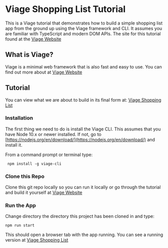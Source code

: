 # Viage Shopping List Tutorial
This is a Viage tutorial that demonstrates how to build a simple shopping list app from the ground up using the Viage framework and CLI. It assumes you are familiar with TypeScript and modern DOM APIs. The site for this tutorial found at the [Viage Website](https://schlotg.github.io/#/home)

## What is Viage?
Viage is a minimal web framework that is also fast and easy to use. You can find out more about at [Viage Website](https://schlotg.github.io/#/home)

## Tutorial
You can view what we are about to build in its final form at: [Viage Shopping List](https://schlotg.github.io/shopping-list.html#home)

### Installation
The first thing we need to do is install the Viage CLI. This assumes that you have Node 10.x or newer installed. If not, go to
[https://nodejs.org/en/download/](https://nodejs.org/en/download/) and install it.

From a command prompt or terminal type:

``` npm install -g viage-cli```

### Clone this Repo
 Clone this git repo locally so you can run it locally or go through the tutorial and build it yourself at [Viage Website](https://schlotg.github.io)

### Run the App
Change directory the directory this project has been cloned in and type:

```npm run start```

This should open a browser tab with the app running. You can see a running version at [Viage Shopping List](https://schlotg.github.io/shopping-list.html#home)
